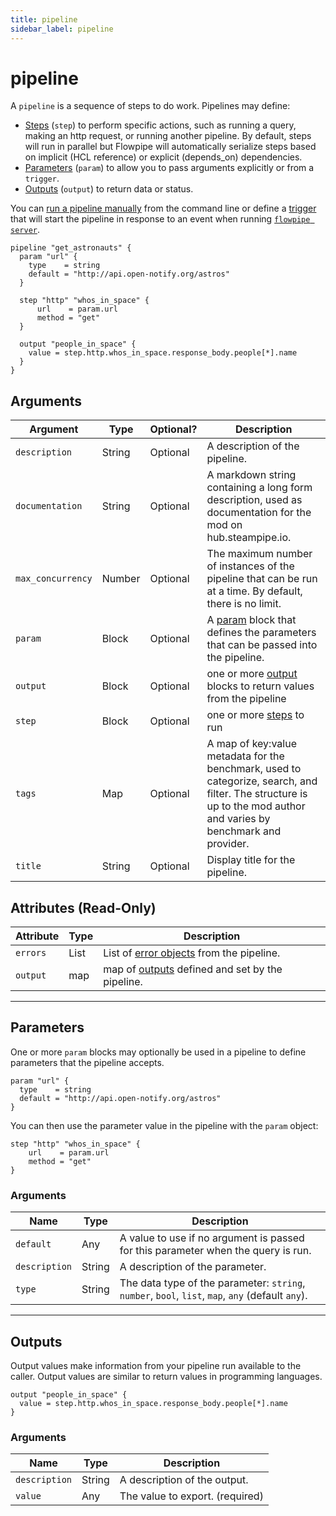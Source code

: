 ```yaml
---
title: pipeline
sidebar_label: pipeline
---
```


# pipeline

A `pipeline` is a sequence of steps to do work. Pipelines may define:
- [Steps](/docs/flowpipe-hcl/step) (`step`) to perform specific actions, such as running a query, making an http request, or running another pipeline. By default, steps will run in parallel but Flowpipe will automatically serialize steps based on implicit (HCL reference) or explicit (depends_on) dependencies.
- [Parameters](#parameters) (`param`) to allow you to pass arguments explicitly or from a `trigger`.
- [Outputs](#outputs) (`output`) to return data or status.

You can [run a pipeline manually](/docs/reference/cli/pipeline) from the command line or define a [trigger](/docs/flowpipe-hcl/trigger) that will start the pipeline in response to an event when running [`flowpipe server`](/docs/run/server). 


```hcl
pipeline "get_astronauts" {
  param "url" {
    type    = string
    default = "http://api.open-notify.org/astros"
  }

  step "http" "whos_in_space" {
      url    = param.url
      method = "get"
  }

  output "people_in_space" {
    value = step.http.whos_in_space.response_body.people[*].name
  }
}
```

## Arguments

| Argument        | Type    | Optional?   | Description
|-----------------|---------|-------------|-----------------
| `description`   | String  | Optional    | A description of the pipeline.
| `documentation` | String  | Optional | A markdown string containing a long form description, used as documentation for the mod on hub.steampipe.io. 
| `max_concurrency` | Number | Optional   | The maximum number of instances of the pipeline that can be run at a time.  By default, there is no limit.
| `param`         | Block   | Optional    | A [param](#parameters) block that defines the parameters that can be passed into the pipeline. 
| `output`        | Block   | Optional    | one or more [output](#outputs) blocks to return values from the pipeline 
| `step`          | Block   | Optional    | one or more [steps](#steps) to run 
| `tags`          | Map     | Optional    | A map of key:value metadata for the benchmark, used to categorize, search, and filter.  The structure is up to the mod author and varies by benchmark and provider. 
| `title`         | String  | Optional    | Display title for the pipeline.


## Attributes (Read-Only)

| Attribute       | Type    |  Description
|-----------------|---------|---------------
| `errors`        | List    | List of [error objects](#errors-read-only) from the pipeline.
| `output`        | map     | map of [outputs](#outputs) defined and set by the pipeline.

----

## Parameters

One or more `param` blocks may optionally be used in a pipeline to define parameters that the pipeline accepts. 
```hcl
param "url" {
  type    = string
  default = "http://api.open-notify.org/astros"
}
```

You can then use the parameter value in the pipeline with the `param` object:
```hcl
step "http" "whos_in_space" {
    url    = param.url
    method = "get"
}
```

### Arguments


| Name          | Type    | Description
|---------------|---------|--------------------------
| `default`     | Any     | A value to use if no argument is passed for this parameter when the query is run.
| `description` | String  | A description of the parameter.
| `type`        | String   | The data type of the parameter: `string`, `number`, `bool`, `list`, `map`, `any` (default `any`). 

----

## Outputs

Output values make information from your pipeline run available to the caller. Output values are similar to return values in programming languages.

```hcl
output "people_in_space" {
  value = step.http.whos_in_space.response_body.people[*].name
}
```
### Arguments

| Name          | Type    | Description
|---------------|---------|--------------------------
| `description` | String  | A description of the output.
| `value`       | Any     | The value to export. (required)
